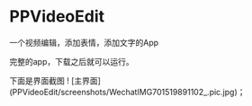 # PPVideoEdit
一个视频编辑，添加表情，添加文字的App


完整的app，下载之后就可以运行。

下面是界面截图
! [主界面] (PPVideoEdit/screenshots/WechatIMG701519891102_.pic.jpg)；
